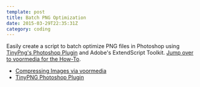 ```yaml
---
template: post
title: Batch PNG Optimization
date: 2015-03-29T22:35:31Z
category: coding
---
```

Easily create a script to batch optimize PNG files in Photoshop using [TinyPng's Photoshop Plugin](https://tinypng.com/photoshop) and Adobe's ExtendScript Toolkit. [Jump over to voormedia for the How-To](http://voormedia.com/blog/2014/06/compressing-png-images-in-photoshop-with-javascript-and-tinypng).

 - [Compressing Images via voormedia](http://voormedia.com/blog/2014/06/compressing-png-images-in-photoshop-with-javascript-and-tinypng)
 - [TinyPNG Photoshop Plugin](https://tinypng.com/photoshop)